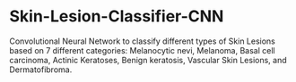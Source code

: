 # Skin-Lesion-Classifier-CNN
Convolutional Neural Network to classify different types of Skin Lesions based on 7 different categories: Melanocytic nevi, Melanoma, Basal cell carcinoma, Actinic Keratoses, Benign keratosis, Vascular Skin Lesions, and Dermatofibroma.
